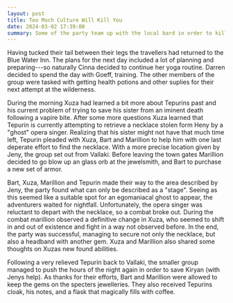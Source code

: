 ```yaml
---
layout: post
title: Too Much Culture Will Kill You
date: 2024-03-02 17:39:00
summary: Some of the party team up with the local bard in order to kill an opera singer.
---
```


Having tucked their tail between their legs the travellers had returned to the Blue Water Inn. The plans for the next day included a lot of planning and preparing---so naturally Cinna decided to continue her yoga routine. Darren decided to spend the day with Goeff, training. The other members of the group were tasked with getting health potions and other suplies for their next attempt at the wilderness.

During the morning Xuza had learned a bit more about Tepurins past and his current problem of trying to save his sister from an iminent death following a vapire bite. After some more questions Xuza learned that Tepurin is currently attempting to retrieve a necklace stolen form Heny by a "ghost" opera singer. Realizing that his sister might not have that much time left, Tepurin pleaded with Xuza, Bart and Marillion to help him with one last deperate effort to find the necklace. With a more precise location given by Jeny, the group set out from Vallaki. Before leaving the town gates Marillion decided to go blow up an glass orb at the jewelsmith, and Bart to purchase a new set of armor.

Bart, Xuza, Marillion and Tepurin made their way to the area described by Jeny, the party found what can only be described as a "stage". Seeing as this seemed like a suitable spot for an egomaniacal ghost to appear, the adventurers waited for nightfall. Unfortunately, the opera singer was reluctant to depart with the necklace, so a combat broke out. During the combat marillion observed a definitive change in Xuza, who seemed to shift in and out of existence and fight in a way not observed before. In the end, the party was successful, managing to secure not only the necklace, but also a headband with another gem. Xuza and Marillion also shared some thoughts on Xuzas new found abilities.

Following a very relieved Tepurin back to Vallaki, the smaller group managed to push the hours of the night again in order to save Kiryan (with Jenys help). As thanks for their efforts, Bart and Marillion were allowed to keep the gems on the specters jewelleries. They also received Tepurins cloak, his notes, and a flask that magically fills with coffee.
